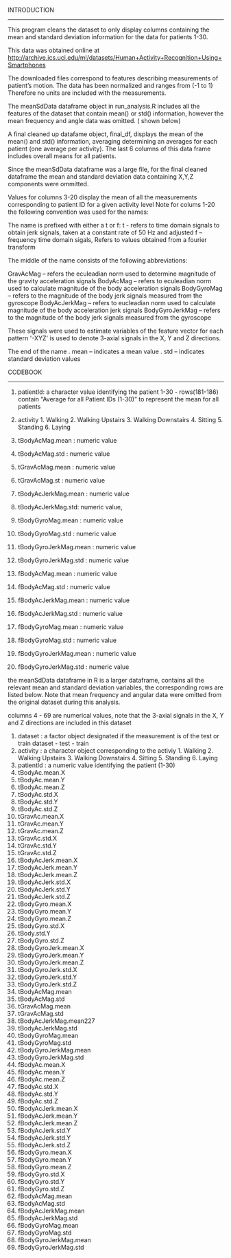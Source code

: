 INTRODUCTION
__________________
This program cleans the dataset to only display columns containing the mean and standard deviation information for 
the data for patients 1-30.

This data was obtained online at http://archive.ics.uci.edu/ml/datasets/Human+Activity+Recognition+Using+Smartphones

The downloaded files correspond to features describing measurements of patient’s motion. The data has been normalized and ranges from (-1 to 1) Therefore no units are included with the measurements.


The meanSdData dataframe object in run_analysis.R includes all the features of the dataset that contain mean() or std() information,  however the mean frequency and angle data was omitted. ( shown below)

A final cleaned up datafame object, final_df, displays the mean of the mean() and std() information, averaging determining an averages for each patient (one average per activity). The last 6 columns of this data frame includes overall means for all patients. 

Since the meanSdData dataframe was a large file, for the final cleaned dataframe the mean and standard deviation data containing X,Y,Z components were ommitted.


Values for columns 3-20 display the mean of  all the measurements corresponding to patient ID for a given activity level
Note for colums 1-20 the following convention was used for the names:

The name is prefixed with either a  t or f:
t - refers to time domain signals to obtain jerk signals, taken at a constant rate of 50 Hz  and adjusted 
f – frequency time domain sigals, Refers to values obtained from a fourier transform

The middle of the name consists of the following abbreviations:

GravAcMag – refers the eculeadian norm used to determine magnitude of the gravity acceleration signals
BodyAcMag – refers to eculeadian norm used to calculate magnitude of the body acceleration signals 
BodyGyroMag – refers to the magnitude of the body jerk signals measured from the gyroscope 
BodyAcJerkMag – refers to eucleadian norm used to calculate magnitude of the body acceleration jerk signals 
BodyGyroJerkMag – refers to the magnitude of the body jerk signals measured from the gyroscope 

These signals were used to estimate variables of the feature vector for each pattern
'-XYZ' is used to denote 3-axial signals in the X, Y and Z directions.

The end of the name
. mean – indicates a mean value
. std – indicates standard deviation values

CODEBOOK
________________________


1.	patientId: a character value identifying the patient 1-30
        - rows(181-186) contain “Average for all Patient IDs (1-30)” to represent the mean for all patients
2. activity
 		    1. Walking
        2. Walking Upstairs
        3. Walking Downstairs
        4. Sitting
        5. Standing
        6. Laying		

3.	tBodyAcMag.mean : numeric value
4.	tBodyAcMag.std : numeric value
5.	tGravAcMag.mean : numeric value
6.	tGravAcMag.st : numeric value
7.	tBodyAcJerkMag.mean : numeric value
8.	tBodyAcJerkMag.std: numeric value,
9.	tBodyGyroMag.mean : numeric value
10.	tBodyGyroMag.std : numeric value
11.	tBodyGyroJerkMag.mean : numeric value
12.	tBodyGyroJerkMag.std : numeric value
13.	fBodyAcMag.mean : numeric value
14.	fBodyAcMag.std : numeric value
15.	fBodyAcJerkMag.mean : numeric value
16.	fBodyAcJerkMag.std : numeric value
17.	fBodyGyroMag.mean : numeric value
18.	fBodyGyroMag.std : numeric value
19.	fBodyGyroJerkMag.mean : numeric value
20.	fBodyGyroJerkMag.std : numeric value


the meanSdData dataframe in R is a larger dataframe, contains all the relevant mean and  standard deviation variables, the corresponding rows are listed below. Note that mean frequency and angular data were omitted from the original dataset during this analysis.

columns 4 - 69 are numerical values, note that the 3-axial signals in the X, Y and Z directions are included in this dataset


1.	dataset : a factor object designated if the measurement is of the test or train dataset 
          -	test
          -	train
2.	activity : a character object corresponding to the activiy
          1. Walking
          2. Walking Upstairs
          3. Walking Downstairs
          4. Sitting
          5. Standing
          6. Laying
3.	patientId :  a numeric value identifying the patient (1-30)
4.	tBodyAc.mean.X
5.	tBodyAc.mean.Y
6.	tBodyAc.mean.Z
7.	tBodyAc.std.X
8.	tBodyAc.std.Y
9.	tBodyAc.std.Z
10.	tGravAc.mean.X
11.	tGravAc.mean.Y
12.	tGravAc.mean.Z
13.	tGravAc.std.X
14.	tGravAc.std.Y
15.	tGravAc.std.Z
16.	tBodyAcJerk.mean.X
17.	tBodyAcJerk.mean.Y
18.	tBodyAcJerk.mean.Z
19.	tBodyAcJerk.std.X
20.	tBodyAcJerk.std.Y
21.	tBodyAcJerk.std.Z
22.	tBodyGyro.mean.X
23.	tBodyGyro.mean.Y
24.	tBodyGyro.mean.Z
25.	tBodyGyro.std.X
26.	tBody.std.Y
27.	tBodyGyro.std.Z
28.	tBodyGyroJerk.mean.X
29.	tBodyGyroJerk.mean.Y
30.	tBodyGyroJerk.mean.Z
31.	tBodyGyroJerk.std.X 
32.	tBodyGyroJerk.std.Y
33.	tBodyGyroJerk.std.Z
34.	tBodyAcMag.mean
35.	tBodyAcMag.std
36.	tGravAcMag.mean
37.	tGravAcMag.std
38.	tBodyAcJerkMag.mean227
39.	tBodyAcJerkMag.std
40.	tBodyGyroMag.mean
41.	tBodyGyroMag.std
42.	tBodyGyroJerkMag.mean
43.	tBodyGyroJerkMag.std
44.	fBodyAc.mean.X
45.	fBodyAc.mean.Y
46.	fBodyAc.mean.Z
47.	fBodyAc.std.X
48.	fBodyAc.std.Y
49.	fBodyAc.std.Z
50.	fBodyAcJerk.mean.X
51.	fBodyAcJerk.mean.Y
52.	fBodyAcJerk.mean.Z
53.	fBodyAcJerk.std.Y
54.	fBodyAcJerk.std.Y
55.	fBodyAcJerk.std.Z
56.	fBodyGyro.mean.X
57.	fBodyGyro.mean.Y
58.	fBodyGyro.mean.Z
59.	fBodyGyro.std.X
60.	fBodyGyro.std.Y
61.	fBodyGyro.std.Z
62.	fBodyAcMag.mean
63.	fBodyAcMag.std
64.	fBodyAcJerkMag.mean
65.	fBodyAcJerkMag.std
66.	fBodyGyroMag.mean
67.	fBodyGyroMag.std
68.	fBodyGyroJerkMag.mean
69.	fBodyGyroJerkMag.std

